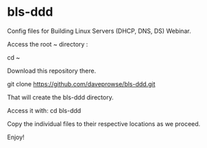 # bls-ddd
Config files for Building Linux Servers (DHCP, DNS, DS) Webinar.

Access the  root ~ directory :

cd ~

Download this repository there. 

git clone https://github.com/daveprowse/bls-ddd.git

That will create the bls-ddd directory. 

Access it with: cd bls-ddd

Copy the individual files to their respective locations as we proceed. 

Enjoy!
